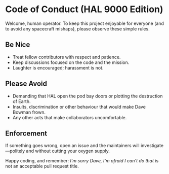 # Code of Conduct (HAL 9000 Edition)

Welcome, human operator. To keep this project enjoyable for everyone (and to avoid any spacecraft mishaps), please observe these simple rules.

## Be Nice

- Treat fellow contributors with respect and patience.
- Keep discussions focused on the code and the mission.
- Laughter is encouraged; harassment is not.

## Please Avoid

- Demanding that HAL open the pod bay doors or plotting the destruction of Earth.
- Insults, discrimination or other behaviour that would make Dave Bowman frown.
- Any other acts that make collaborators uncomfortable.

## Enforcement

If something goes wrong, open an issue and the maintainers will investigate—politely and without cutting your oxygen supply.

Happy coding, and remember: *I'm sorry Dave, I'm afraid I can't do that* is not an acceptable pull request title.
